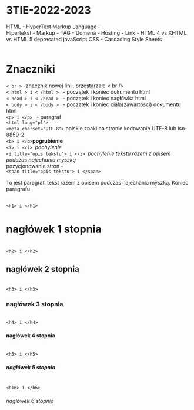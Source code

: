 # 3TIE-2022-2023
HTML - HyperText Markup Language - <br>
Hipertekst - 
Markup - TAG - 
Domena - 
Hosting -
Link - 
HTML 4 vs XHTML vs HTML 5
deprecated
javaScript
CSS - Cascading Style Sheets
<br><br>
<h1>Znaczniki</h1>
<code>< br ></code> -znacznik nowej linii, przestarzałe < br /> <br>
<code>< html > i < /html > </code> - początek i koniec dokumentu html <br>
<code>< head > i < /head > </code> - początek i koniec nagłówka html <br>
<code>< body > i < /body > </code> - początek i koniec ciała(zawartości) dokumentu html <br>
<code>&lt;p&gt; i &lt;/p&gt; </code> - paragraf <br>
<code>&lt;html lang="pl"&gt;</code><br>
  <code>&lt;meta charset="UTF-8"&gt;</code> polskie znaki na stronie kodowanie UTF-8 lub iso-8859-2<br>
<code>&lt;b&gt; i &lt;/b&gt;</code><b>pogrubienie</b><br>
<code>&lt;i&gt; i &lt;/i&gt; </code><i>pochylenie</i><br>
<code>&lt;i title="opis tekstu"&gt; i &lt;/i&gt; </code><i title="opis tekstu">pochylenie tekstu razem z opisem podczas najechania myszką</i><br>
pozycjonowanie stron - <br>
<code>&lt;span title="opis tekstu"&gt; i &lt;/span&gt; </code><p> To jest paragraf.<span title="opis tekstu"> tekst razem z opisem podczas najechania myszką</span>. Koniec paragrafu</p><br>
<code>&lt;h1&gt; i &lt;/h1&gt; </code><h1>nagłówek 1 stopnia</h1><br>
  <code>&lt;h2&gt; i &lt;/h2&gt; </code><h2>nagłówek 2 stopnia</h2><br>
  <code>&lt;h3&gt; i &lt;/h3&gt; </code><h3>nagłówek 3 stopnia</h3><br>
  <code>&lt;h4&gt; i &lt;/h4&gt; </code><h4>nagłówek 4 stopnia</h4><br>
  <code>&lt;h5&gt; i &lt;/h5&gt; </code><h5>nagłówek 5 stopnia</h5><br>
  <code>&lt;h16&gt; i &lt;/h6&gt; </code><h6>nagłówek 6 stopnia</h6><br>
